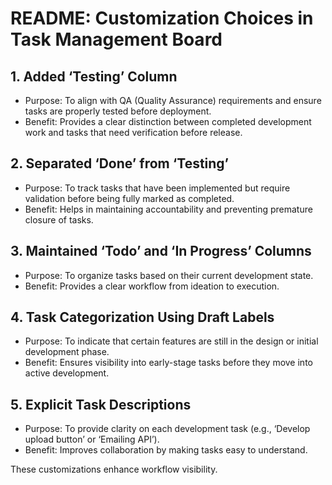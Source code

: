 
# README: Customization Choices in Task Management Board

## 1. **Added ‘Testing’ Column**
   - Purpose: To align with QA (Quality Assurance) requirements and ensure tasks are properly tested before deployment.
   - Benefit: Provides a clear distinction between completed development work and tasks that need verification before release.

## 2. **Separated ‘Done’ from ‘Testing’**
   - Purpose: To track tasks that have been implemented but require validation before being fully marked as completed.
   - Benefit: Helps in maintaining accountability and preventing premature closure of tasks.

## 3. **Maintained ‘Todo’ and ‘In Progress’ Columns**
   - Purpose: To organize tasks based on their current development state.
   - Benefit: Provides a clear workflow from ideation to execution.

## 4. **Task Categorization Using Draft Labels**
   - Purpose: To indicate that certain features are still in the design or initial development phase.
   - Benefit: Ensures visibility into early-stage tasks before they move into active development.

## 5. **Explicit Task Descriptions**
   - Purpose: To provide clarity on each development task (e.g., ‘Develop upload button’ or ‘Emailing API’).
   - Benefit: Improves collaboration by making tasks easy to understand.

These customizations enhance workflow visibility.
